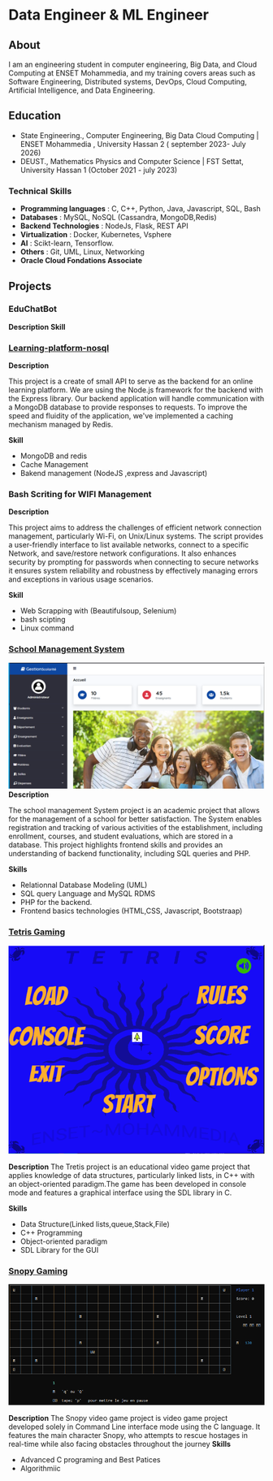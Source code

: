 # Data Engineer & ML Engineer

## About
I am an engineering student in computer engineering, Big Data, and Cloud Computing at ENSET Mohammedia, and my training covers areas such as Software Engineering, Distributed systems, DevOps, Cloud Computing, Artificial Intelligence, and Data Engineering.
## Education
- State Engineering., Computer Engineering, Big Data Cloud Computing | ENSET Mohammedia , University Hassan 2
  ( september 2023- July 2026)
- DEUST., Mathematics Physics and Computer Science | FST Settat, University Hassan 1 (October 2021 - july 2023)

### Technical Skills
- **Programming languages** : C, C++, Python, Java, Javascript, SQL, Bash
- **Databases** : MySQL, NoSQL (Cassandra, MongoDB,Redis)
- **Backend Technologies** : NodeJs, Flask, REST API
- **Virtualization** : Docker, Kubernetes, Vsphere
- **AI** : Scikt-learn, Tensorflow.
- **Others** : Git, UML, Linux, Networking
- **Oracle Cloud Fondations Associate**

## Projects
### EduChatBot

**Description**
**Skill**
### [Learning-platform-nosql](https://github.com/Believer2001/learning-platform-nosql)

**Description**

This project is   a create of  small API to serve as the backend for an online learning platform. We are using the Node.js framework for the backend with the Express library. Our backend application will handle communication with a MongoDB database to provide responses to requests. To improve the speed and fluidity of the application, we've implemented a caching mechanism managed by Redis.

**Skill**
- MongoDB and redis
- Cache Management
- Bakend  management (NodeJS ,express and Javascript)
  

### Bash Scriting for WIFI Management

**Description**

This project aims to address the challenges of efficient network connection management, particularly Wi-Fi, on Unix/Linux systems. The script provides a user-friendly interface to list available networks, connect to a specific Network, and save/restore network configurations. It also enhances security by prompting for passwords when connecting to secure networks it ensures system reliability and robustness by effectively managing errors and exceptions in various usage scenarios.

**Skill**
- Web Scrapping with (Beautifulsoup, Selenium)
- bash scipting
- Linux command

### [School Management System](https://github.com/Believer2001/Gestion_De_Scolarit)

![School management System](./assets/img/gestionscolarite.png)
**Description**

The school management System project is an academic project that allows for the management of a school for better satisfaction. The System enables registration and tracking of various activities of the establishment, including enrollment, courses, and student evaluations, which are stored in a database. This project highlights frontend skills and provides an understanding of backend functionality, including SQL queries and PHP. 

**Skills**

- Relationnal Database Modeling (UML)
- SQL query Language and MySQL RDMS
- PHP for the backend.
- Frontend basics technologies (HTML,CSS, Javascript, Bootstraap)
  

### [Tetris Gaming](https://github.com/Believer2001/Tetrise-Project)
![Tetris Gaming Interface](./assets/img/tetris.png)

**Description**
The Tretis project is an educational video game project that applies knowledge of data structures, particularly linked lists, in C++ with an object-oriented paradigm.The game has been developed in console mode and features a graphical interface using the SDL library in C.

**Skills**

- Data Structure(Linked lists,queue,Stack,File)
- C++ Programming
- Object-oriented paradigm
- SDL Library for the GUI

###  [Snopy Gaming](https://github.com/Believer2001/snoopy)
![snopy interface ](./assets/img/snopy.png)

**Description**
The Snopy video game project is video game project developed solely in Command Line interface mode using the C language. It features the main character Snopy, who attempts to rescue hostages in real-time while also facing obstacles throughout the journey
**Skills**
- Advanced C  programing and Best Patices
- Algorithmiic 


